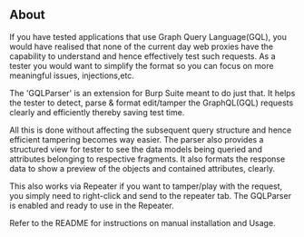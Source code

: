 ## About

If you have tested applications that use Graph Query Language(GQL), you would have realised that none of the current day web proxies have the capability to understand and hence effectively test such requests. As a tester you would want to simplify the format so you can focus on more meaningful issues, injections,etc.

The 'GQLParser' is an extension for Burp Suite meant to do just that. It helps the tester to detect, parse & format edit/tamper the GraphQL(GQL) requests clearly and efficiently thereby saving test time.

All this is done without affecting the subsequent query structure and hence efficient tampering becomes way easier. The parser also provides a structured view for tester to see the data models being queried and attributes belonging to respective fragments. It also formats the response data to show a preview of the objects and contained attributes, clearly.

This also works via Repeater if you want to tamper/play with the request, you simply need to right-click and send to the repeater tab. The GQLParser is enabled and ready to use in the Repeater.

Refer to the README for instructions on manual installation and Usage.
